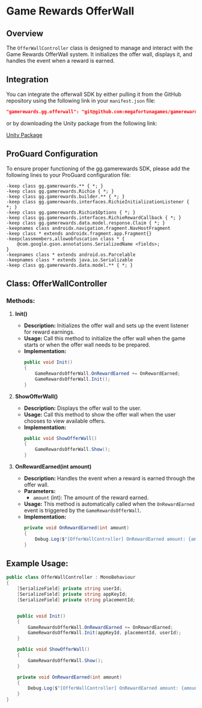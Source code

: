 # Game Rewards OfferWall

## Overview
The `OfferWallController` class is designed to manage and interact with the Game Rewards OfferWall system. It initializes the offer wall, displays it, and handles the event when a reward is earned.

## Integration
You can integrate the offerwall SDK by either pulling it from the GitHub repository using the following link in your `manifest.json` file:

```json
"gamerewards.gg.offerwall": "git@github.com:megafortunagames/gamerewards.gg.offerwall.git#v1.0.23"
```

or by downloading the Unity package from the following link:

[Unity Package](https://github.com/megafortunagames/gamerewards.gg.offerwall/releases)


## ProGuard Configuration

To ensure proper functioning of the gg.gamerewards SDK, please add the following lines to your ProGuard configuration file:

```proguard
-keep class gg.gamerewards.** { *; }
-keep class gg.gamerewards.Richie { *; }
-keep class gg.gamerewards.builder.** { *; }
-keep class gg.gamerewards.interfaces.RichieInitializationListener { *; }
-keep class gg.gamerewards.Richie$Options { *; }
-keep class gg.gamerewards.interfaces.RichieRewardCallback { *; }
-keep class gg.gamerewards.data.model.response.Claim { *; }
-keepnames class androidx.navigation.fragment.NavHostFragment
-keep class * extends androidx.fragment.app.Fragment{}
-keepclassmembers,allowobfuscation class * {
    @com.google.gson.annotations.SerializedName <fields>;
}
-keepnames class * extends android.os.Parcelable
-keepnames class * extends java.io.Serializable
-keep class gg.gamerewards.data.model.** { *; }
```

## Class: OfferWallController

### Methods:

1. **Init()**
    - **Description:** Initializes the offer wall and sets up the event listener for reward earnings.
    - **Usage:** Call this method to initialize the offer wall when the game starts or when the offer wall needs to be prepared.
    - **Implementation:**
      ```csharp
      public void Init()
      {
          GameRewardsOfferWall.OnRewardEarned += OnRewardEarned;
          GameRewardsOfferWall.Init();
      }
      ```

2. **ShowOfferWall()**
    - **Description:** Displays the offer wall to the user.
    - **Usage:** Call this method to show the offer wall when the user chooses to view available offers.
    - **Implementation:**
      ```csharp
      public void ShowOfferWall()
      {
          GameRewardsOfferWall.Show();
      }
      ```

3. **OnRewardEarned(int amount)**
    - **Description:** Handles the event when a reward is earned through the offer wall.
    - **Parameters:**
      - `amount` (int): The amount of the reward earned.
    - **Usage:** This method is automatically called when the `OnRewardEarned` event is triggered by the `GameRewardsOfferWall`.
    - **Implementation:**
      ```csharp
      private void OnRewardEarned(int amount)
      {
          Debug.Log($"[OfferWallController] OnRewardEarned amount: {amount}");
      }
      ```

## Example Usage:

```csharp
public class OfferWallController : MonoBehaviour
{
    [SerializeField] private string userId;
    [SerializeField] private string appKeyId;
    [SerializeField] private string placementId;


    public void Init()
    {
        GameRewardsOfferWall.OnRewardEarned += OnRewardEarned;
        GameRewardsOfferWall.Init(appKeyId, placementId, userId);
    }

    public void ShowOfferWall()
    {
        GameRewardsOfferWall.Show();
    }

    private void OnRewardEarned(int amount)
    {
        Debug.Log($"[OfferWallController] OnRewardEarned amount: {amount}");
    }
}
```
